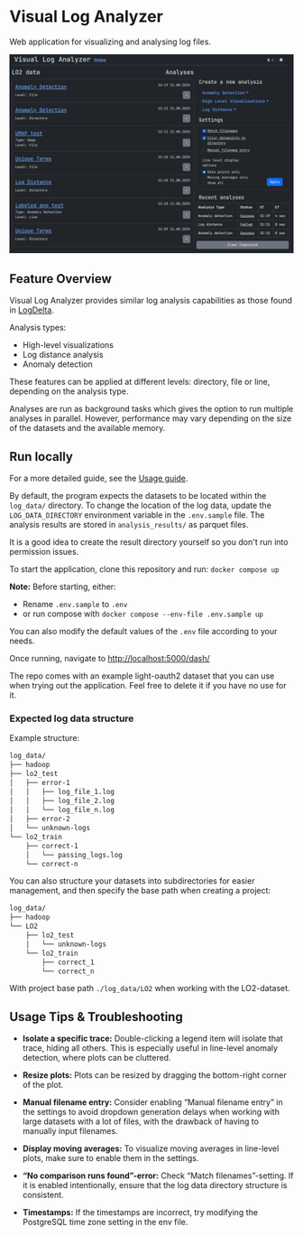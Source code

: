 # Visual Log Analyzer

Web application for visualizing and analysing log files.

![Project page](./docs/images/project_page.png)

## Feature Overview

Visual Log Analyzer provides similar log analysis capabilities as those found in [LogDelta](https://github.com/EvoTestOps/LogDelta).

Analysis types:

- High-level visualizations
- Log distance analysis
- Anomaly detection

These features can be applied at different levels: directory, file or line, depending on the analysis type.

Analyses are run as background tasks which gives the option to run multiple analyses in parallel. However, performance may vary depending on the size of the datasets and the available memory.

## Run locally

For a more detailed guide, see the [Usage guide](./docs/usage_guide.md).

By default, the program expects the datasets to be located within the `log_data/` directory. To change the location of the log data, update the `LOG_DATA_DIRECTORY` environment variable in the `.env.sample` file. The analysis results are stored in `analysis_results/` as parquet files.

It is a good idea to create the result directory yourself so you don't run into permission issues.

To start the application, clone this repository and run: `docker compose up`

**Note:** Before starting, either:

- Rename `.env.sample` to `.env`
- or run compose with `docker compose --env-file .env.sample up`

You can also modify the default values of the `.env` file according to your needs.

Once running, navigate to [http://localhost:5000/dash/](http://localhost:5000/dash/)

The repo comes with an example light-oauth2 dataset that you can use when trying out the application. Feel free to delete it if you have no use for it.

### Expected log data structure

Example structure:

```
log_data/
├── hadoop
├── lo2_test
│   ├── error-1
│   │   ├── log_file_1.log
│   │   ├── log_file_2.log
│   │   └── log_file_n.log
│   ├── error-2
│   └── unknown-logs
└── lo2_train
    ├── correct-1
    │   └── passing_logs.log
    └── correct-n
```

You can also structure your datasets into subdirectories for easier management, and then specify the base path when creating a project:

```
log_data/
├── hadoop
└── LO2
    ├── lo2_test
    │   └── unknown-logs
    └── lo2_train
        ├── correct_1
        └── correct_n
```

With project base path `./log_data/LO2` when working with the LO2-dataset.

## Usage Tips & Troubleshooting

- **Isolate a specific trace:** Double-clicking a legend item will isolate that trace, hiding all others. This is especially useful in line-level anomaly detection, where plots can be cluttered.

- **Resize plots:** Plots can be resized by dragging the bottom-right corner of the plot.

- **Manual filename entry:** Consider enabling “Manual filename entry” in the settings to avoid dropdown generation delays when working with large datasets with a lot of files, with the drawback of having to manually input filenames.

- **Display moving averages:** To visualize moving averages in line-level plots, make sure to enable them in the settings.

- **“No comparison runs found”-error:** Check “Match filenames”-setting. If it is enabled intentionally, ensure that the log data directory structure is consistent.

- **Timestamps:** If the timestamps are incorrect, try modifying the PostgreSQL time zone setting in the env file.
